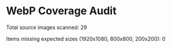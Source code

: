 # WebP Coverage Audit

Total source images scanned: 29

Items missing expected sizes (1920x1080, 800x800, 200x200): 0


